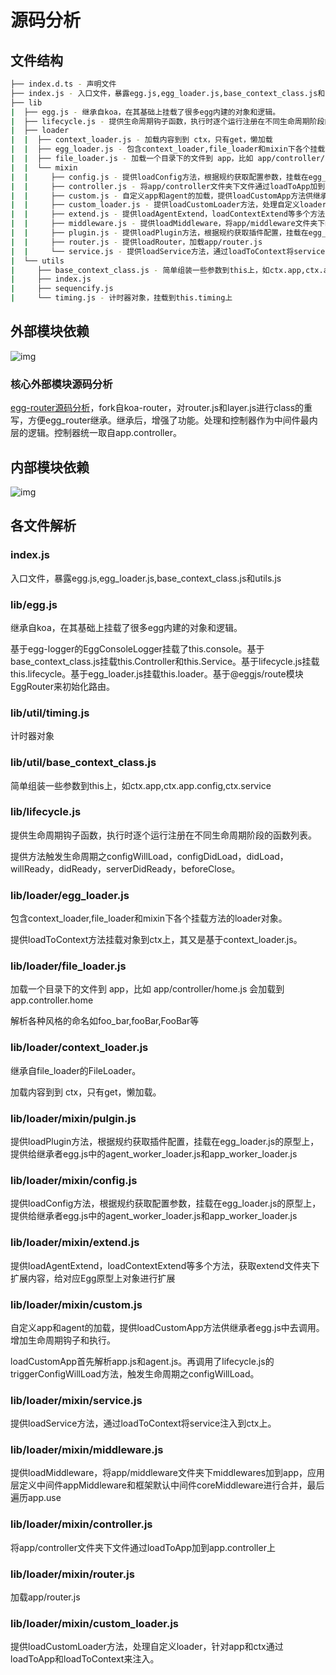 # 源码分析

## 文件结构

``` bash
├── index.d.ts - 声明文件
├── index.js - 入口文件，暴露egg.js,egg_loader.js,base_context_class.js和utils.js
├── lib
|  ├── egg.js - 继承自koa，在其基础上挂载了很多egg内建的对象和逻辑。
|  ├── lifecycle.js - 提供生命周期钩子函数，执行时逐个运行注册在不同生命周期阶段的函数列表
|  ├── loader
|  |  ├── context_loader.js - 加载内容到到 ctx，只有get，懒加载
|  |  ├── egg_loader.js - 包含context_loader,file_loader和mixin下各个挂载方法的loader对象，提供loadToContext方法挂载对象到ctx上。
|  |  ├── file_loader.js - 加载一个目录下的文件到 app，比如 app/controller/home.js 会加载到 app.controller.home
|  |  └── mixin
|  |     ├── config.js - 提供loadConfig方法，根据规约获取配置参数，挂载在egg_loader.js的原型上，提供给继承者egg.js中的agent_worker_loader.js和app_worker_loader.js
|  |     ├── controller.js - 将app/controller文件夹下文件通过loadToApp加到app.controller上
|  |     ├── custom.js - 自定义app和agent的加载，提供loadCustomApp方法供继承者egg.js中去调用。增加生命周期钩子和执行。
|  |     ├── custom_loader.js - 提供loadCustomLoader方法，处理自定义loader，针对app和ctx通过loadToApp和loadToContext来注入
|  |     ├── extend.js - 提供loadAgentExtend，loadContextExtend等多个方法，获取extend文件夹下扩展内容，给对应Egg原型上对象进行扩展
|  |     ├── middleware.js - 提供loadMiddleware，将app/middleware文件夹下middlewares加到app，应用层定义中间件appMiddleware和框架默认中间件coreMiddleware进行合并，最后遍历app.use
|  |     ├── plugin.js - 提供loadPlugin方法，根据规约获取插件配置，挂载在egg_loader.js的原型上，提供给继承者egg.js中的agent_worker_loader.js和app_worker_loader.js
|  |     ├── router.js - 提供loadRouter，加载app/router.js
|  |     └── service.js - 提供loadService方法，通过loadToContext将service注入到ctx上
|  └── utils
|     ├── base_context_class.js - 简单组装一些参数到this上，如ctx.app,ctx.app.config,ctx.service
|     ├── index.js
|     ├── sequencify.js
|     └── timing.js - 计时器对象，挂载到this.timing上
```

## 外部模块依赖

![img](./graphviz/egg_core.svg)

### 核心外部模块源码分析

[egg-router源码分析](https://github.com/FunnyLiu/egg-router/tree/readsource)，fork自koa-router，对router.js和layer.js进行class的重写，方便egg_router继承。继承后，增强了功能。处理和控制器作为中间件最内层的逻辑。控制器统一取自app.controller。

## 内部模块依赖

![img](./graphviz/egg_core_inline.gv.svg)

## 各文件解析

### index.js

入口文件，暴露egg.js,egg_loader.js,base_context_class.js和utils.js


### lib/egg.js

继承自koa，在其基础上挂载了很多egg内建的对象和逻辑。

基于egg-logger的EggConsoleLogger挂载了this.console。基于base_context_class.js挂载this.Controller和this.Service。基于lifecycle.js挂载this.lifecycle。基于egg_loader.js挂载this.loader。基于@eggjs/route模块EggRouter来初始化路由。



### lib/util/timing.js

计时器对象



### lib/util/base_context_class.js

简单组装一些参数到this上，如ctx.app,ctx.app.config,ctx.service



### lib/lifecycle.js

提供生命周期钩子函数，执行时逐个运行注册在不同生命周期阶段的函数列表。

提供方法触发生命周期之configWillLoad，configDidLoad，didLoad，willReady，didReady，serverDidReady，beforeClose。


### lib/loader/egg_loader.js

包含context_loader,file_loader和mixin下各个挂载方法的loader对象。

提供loadToContext方法挂载对象到ctx上，其又是基于context_loader.js。




### lib/loader/file_loader.js

加载一个目录下的文件到 app，比如 app/controller/home.js 会加载到 app.controller.home

解析各种风格的命名如foo_bar,fooBar,FooBar等


### lib/loader/context_loader.js

继承自file_loader的FileLoader。

加载内容到到 ctx，只有get，懒加载。




### lib/loader/mixin/pulgin.js

提供loadPlugin方法，根据规约获取插件配置，挂载在egg_loader.js的原型上，提供给继承者egg.js中的agent_worker_loader.js和app_worker_loader.js


### lib/loader/mixin/config.js

提供loadConfig方法，根据规约获取配置参数，挂载在egg_loader.js的原型上，提供给继承者egg.js中的agent_worker_loader.js和app_worker_loader.js


### lib/loader/mixin/extend.js

提供loadAgentExtend，loadContextExtend等多个方法，获取extend文件夹下扩展内容，给对应Egg原型上对象进行扩展


### lib/loader/mixin/custom.js

自定义app和agent的加载，提供loadCustomApp方法供继承者egg.js中去调用。增加生命周期钩子和执行。

loadCustomApp首先解析app.js和agent.js。再调用了lifecycle.js的triggerConfigWillLoad方法，触发生命周期之configWillLoad。


### lib/loader/mixin/service.js

提供loadService方法，通过loadToContext将service注入到ctx上。


### lib/loader/mixin/middleware.js

提供loadMiddleware，将app/middleware文件夹下middlewares加到app，应用层定义中间件appMiddleware和框架默认中间件coreMiddleware进行合并，最后遍历app.use


### lib/loader/mixin/controller.js

将app/controller文件夹下文件通过loadToApp加到app.controller上


### lib/loader/mixin/router.js

加载app/router.js




### lib/loader/mixin/custom_loader.js

提供loadCustomLoader方法，处理自定义loader，针对app和ctx通过loadToApp和loadToContext来注入。



